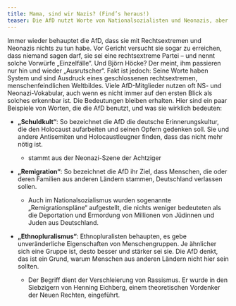 ```yaml
---
title: Mama, sind wir Nazis? (Find’s heraus!)
teaser: Die AfD nutzt Worte von Nationalsozialisten und Neonazis, aber will partout nicht rechtsextrem sein. Mehr lesen.
---
```


Immer wieder behauptet die AfD, dass sie mit Rechtsextremen und Neonazis nichts zu tun habe. Vor Gericht versucht sie sogar zu erreichen, dass niemand sagen darf, sie sei eine rechtsextreme Partei – und nennt solche Vorwürfe „Einzelfälle“. Und Björn Höcke? Der meint, ihm passieren nur hin und wieder „Ausrutscher“. Fakt ist jedoch: Seine Worte haben System und sind Ausdruck eines geschlossenen rechtsextremen, menschenfeindlichen Weltbildes. 
Viele AfD-Mitglieder nutzen oft NS- und Neonazi-Vokabular, auch wenn es nicht immer auf den ersten Blick als solches erkennbar ist. Die Bedeutungen bleiben erhalten. Hier sind ein paar Beispiele von Worten, die die AfD benutzt, und was sie wirklich bedeuten:

- **„Schuldkult“**: So bezeichnet die AfD die deutsche Erinnerungskultur, die den Holocaust aufarbeiten und seinen Opfern gedenken soll. Sie und andere Antisemiten und Holocaustleugner finden, dass das nicht mehr nötig ist.
  - stammt aus der Neonazi-Szene der Achtziger 

- **„Remigration“**: So bezeichnet die AfD ihr Ziel, dass Menschen, die oder deren Familien aus anderen Ländern stammen, Deutschland verlassen sollen.
  - Auch im Nationalsozialismus wurden sogenannte „Remigrationspläne“ aufgestellt, die nichts weniger bedeuteten als die Deportation und Ermordung von Millionen von Jüdinnen und Juden aus Deutschland.

- **„Ethnopluralismus“**: Ethnopluralisten behaupten, es gebe unveränderliche Eigenschaften von Menschengruppen. Je ähnlicher sich eine Gruppe ist, desto besser und stärker sei sie. Die AfD denkt, das ist ein Grund, warum Menschen aus anderen Ländern nicht hier sein sollten.
  - Der Begriff dient der Verschleierung von Rassismus. Er wurde in den Siebzigern von Henning Eichberg, einem theoretischen Vordenker der Neuen Rechten, eingeführt.
